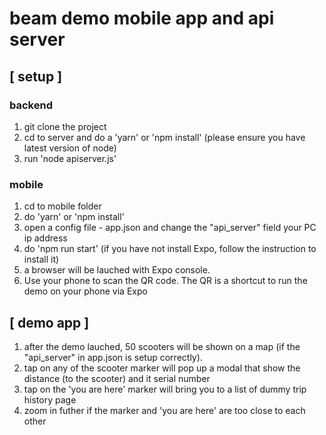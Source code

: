 # beam demo mobile app and api server
## [ setup ]
### backend
1. git clone the project
2. cd to server and do a 'yarn' or 'npm install' (please ensure you have latest version of node)
3. run 'node apiserver.js'
### mobile
1. cd to mobile folder
2. do 'yarn' or 'npm install'
3. open a config file - app.json and change the "api_server" field your PC ip address
4. do 'npm run start' (if you have not install Expo, follow the instruction to install it)
5. a browser will be lauched with Expo console. 
6. Use your phone to scan the QR code. The QR is a shortcut to run the demo on your phone via Expo

## [ demo app ]
1. after the demo lauched, 50 scooters will be shown on a map (if the "api_server" in app.json is setup correctly).
2. tap on any of the scooter marker will pop up a modal that show the distance (to the scooter) and it serial number
3. tap on the 'you are here' marker will bring you to a list of dummy trip history page
4. zoom in futher if the marker and 'you are here' are too close to each other
